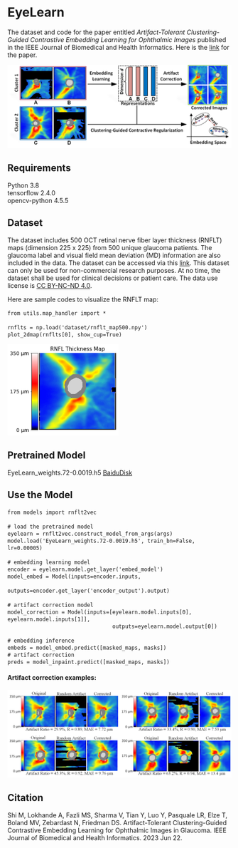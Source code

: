 # EyeLearn

The dataset and code for the paper entitled *Artifact-Tolerant Clustering-Guided Contrastive Embedding Learning for Ophthalmic Images* published in the IEEE Journal of Biomedical and Health Informatics. Here is the [link](https://ieeexplore.ieee.org/document/10159482) for the paper.

<img src="imgs/Fig1.png" width="700">

## Requirements
Python 3.8 <br/>
tensorflow 2.4.0 <br/>
opencv-python 4.5.5

## Dataset
The dataset includes 500 OCT retinal nerve fiber layer thickness (RNFLT) maps (dimension 225 x 225) from 500 unique glaucoma patients. The glaucoma label and visual field mean deviation (MD) information are also included in the data. The dataset can be accessed via this [link](https://ophai.hms.harvard.edu/datasets/harvard-glaucoma-detection-progression-1000-samples/). This dataset can only be used for non-commercial research purposes. At no time, the dataset shall be used for clinical decisions or patient care. The data use license is [CC BY-NC-ND 4.0](https://creativecommons.org/licenses/by-nc-nd/4.0/).

Here are sample codes to visualize the RNFLT map:
````
from utils.map_handler import *

rnflts = np.load('dataset/rnflt_map500.npy')
plot_2dmap(rnflts[0], show_cup=True)
````
<img src="imgs/Fig2.png" width="250">

## Pretrained Model
EyeLearn_weights.72-0.0019.h5 [BaiduDisk](https://pan.baidu.com/s/1cX8t3OHLCpVb7HI0AumQqA?pwd=xqbt)


## Use the Model
````
from models import rnflt2vec

# load the pretrained model
eyelearn = rnflt2vec.construct_model_from_args(args)
model.load('EyeLearn_weights.72-0.0019.h5', train_bn=False, lr=0.00005)

# embedding learning model
encoder = eyelearn.model.get_layer('embed_model')
model_embed = Model(inputs=encoder.inputs, 
                    outputs=encoder.get_layer('encoder_output').output)
                    
# artifact correction model                   
model_correction = Model(inputs=[eyelearn.model.inputs[0], eyelearn.model.inputs[1]],
                                 outputs=eyelearn.model.output[0])
                                 
# embedding inference
embeds = model_embed.predict([masked_maps, masks]) 
# artifact correction
preds = model_inpaint.predict([masked_maps, masks]) 
````

#### Artifact correction examples: <br />
<img src="imgs/example.png" width="800">

## Citation
Shi M, Lokhande A, Fazli MS, Sharma V, Tian Y, Luo Y, Pasquale LR, Elze T, Boland MV, Zebardast N, Friedman DS. Artifact-Tolerant Clustering-Guided Contrastive Embedding Learning for Ophthalmic Images in Glaucoma. IEEE Journal of Biomedical and Health Informatics. 2023 Jun 22.
